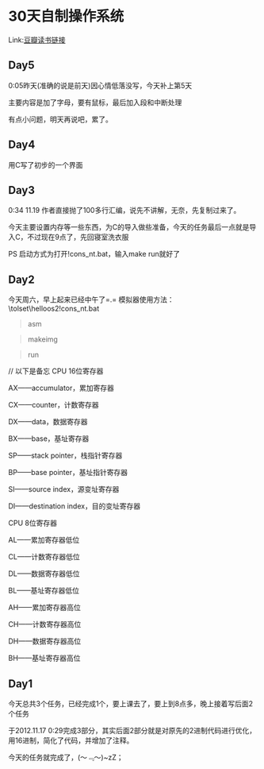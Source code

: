 30天自制操作系统
============================
Link:[豆瓣读书链接](http://book.douban.com/subject/11530329/)

Day5
----------------------------

0:05昨天(准确的说是前天)因心情低落没写，今天补上第5天

主要内容是加了字母，要有鼠标，最后加入段和中断处理

有点小问题，明天再说吧，累了。

Day4
----------------------------

用C写了初步的一个界面

Day3
----------------------------
0:34 11.19 作者直接抛了100多行汇编，说先不讲解，无奈，先复制过来了。

今天主要设置内存等一些东西，为C的导入做些准备，今天的任务最后一点就是导入C，不过现在9点了，先回寝室洗衣服

PS 启动方式为打开!cons_nt.bat，输入make run就好了

Day2
----------------------------
今天周六，早上起来已经中午了=.=
模拟器使用方法：\tolset\helloos2\!cons_nt.bat

>asm

>makeimg

>run

// 以下是备忘
CPU 16位寄存器

AX——accumulator，累加寄存器

CX——counter，计数寄存器

DX——data，数据寄存器

BX——base，基址寄存器

SP——stack pointer，栈指针寄存器

BP——base pointer，基址指针寄存器

SI——source index，源变址寄存器

DI——destination index，目的变址寄存器

CPU 8位寄存器

AL——累加寄存器低位

CL——计数寄存器低位

DL——数据寄存器低位

BL——基址寄存器低位

AH——累加寄存器高位

CH——计数寄存器高位

DH——数据寄存器高位

BH——基址寄存器高位

Day1
----------------------------
今天总共3个任务，已经完成1个，要上课去了，要上到8点多，晚上接着写后面2个任务

于2012.11.17 0:29完成3部分，其实后面2部分就是对原先的2进制代码进行优化，用16进制，简化了代码，并增加了注释。

今天的任务就完成了，(～﹃～)~zZ；